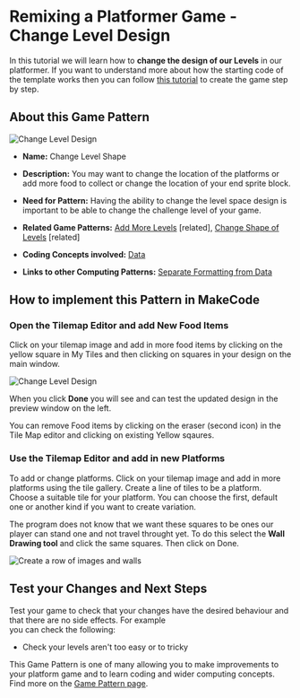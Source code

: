 # Remixing a Platformer Game - Change Level Design

In this tutorial we will learn how to **change the design of our Levels** in our platformer.
If you want to understand more about how the starting code of the template works then you can follow [this tutorial](https://arcade.makecode.com/beta#tutorial:https://github.com/mickfuzz/mca_platformer_tutorial/tutorialPartOne)
 to create the game step by step.

## About this Game Pattern

![Change Level Design](https://raw.githubusercontent.com/mickfuzz/makecode-platformer-101/master/images/patterns/gameMechanics_more_levels.jpg)

* **Name:** Change Level Shape

* **Description:** You may want to change the location of the platforms or add more food to collect or change the location of your end sprite block.  

* **Need for Pattern:** Having the ability to change the level space design is important to be able to change the challenge level of your game.  

* **Related Game Patterns:** [Add More Levels](moreLevels) [related], [Change Shape of Levels](changeLevelShape) [related]

* **Coding Concepts involved:** [Data](learningDimensions#data)

* **Links to other Computing Patterns:** [Separate Formatting from Data](#separate-formatting-from-data)

## How to implement this Pattern in MakeCode

### Open the Tilemap Editor and add New Food Items

Click on your tilemap image and add in more food items by clicking on the yellow square in My Tiles and then clicking on squares in your design on the
main window.  

![Change Level Design](https://raw.githubusercontent.com/mickfuzz/makecode-platformer-101/master/images/changeLevelDesign1.png)

When you click **Done** you will see and can test the updated design in the preview window on the left.

You can remove Food items by clicking on the eraser (second icon) in the Tile Map editor and clicking on existing Yellow sqaures.

### Use the Tilemap Editor and add in new Platforms

To add or change platforms.
Click on your tilemap image and add in more platforms using the tile gallery.
Create a line of tiles to be a platform. Choose a suitable tile for your platform.
You can choose the first, default one or another kind if you want to create variation.

The program does not know that we want these squares to be ones our player can stand one and not travel throught yet.
To do this select the **Wall Drawing tool** and click the same squares. Then click on Done.

![Create a row of images and walls ](https://raw.githubusercontent.com/mickfuzz/getting-started-making-a-platformer-test1/master/images/makecode-1-2020-02-14-145027.gif)



## Test your Changes and Next Steps

Test your game to check that your changes have the desired behaviour and that there are no side effects. For example  
you can check the following:

* Check your levels aren't too easy or to tricky

This Game Pattern is one of many allowing you to make improvements to your platform game and to learn coding and wider computing concepts.
Find more on the [Game Pattern page](gamePatterns.md).
